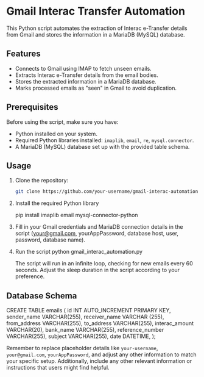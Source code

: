 ﻿# Gmail Interac Transfer Automation

This Python script automates the extraction of Interac e-Transfer details from Gmail and stores the information in a MariaDB (MySQL) database.

## Features

- Connects to Gmail using IMAP to fetch unseen emails.
- Extracts Interac e-Transfer details from the email bodies.
- Stores the extracted information in a MariaDB database.
- Marks processed emails as "seen" in Gmail to avoid duplication.

## Prerequisites

Before using the script, make sure you have:

- Python installed on your system.
- Required Python libraries installed: `imaplib`, `email`, `re`, `mysql.connector`.
- A MariaDB (MySQL) database set up with the provided table schema.

## Usage

1. Clone the repository:

   ```bash
   git clone https://github.com/your-username/gmail-interac-automation.git
   ```

2. Install the required Python library

   pip install imaplib email mysql-connector-python

3. Fill in your Gmail credentials and MariaDB connection details in the script (your@gmail.com, yourAppPassword, database host, user, password, database name).

4. Run the script
   python gmail_interac_automation.py

   The script will run in an infinite loop, checking for new emails every 60 seconds. Adjust the sleep duration in the script according to your preference.

## Database Schema

CREATE TABLE emails (
    id INT AUTO_INCREMENT PRIMARY KEY,
    sender_name VARCHAR(255),
    receiver_name VARCHAR (255),  
    from_address VARCHAR(255),
    to_address VARCHAR(255),
    interac_amount VARCHAR(20),
    bank_name VARCHAR(255),
    reference_number VARCHAR(255),
    subject VARCHAR(255),
    date DATETIME,
);

Remember to replace placeholder details like `your-username`, `your@gmail.com`, `yourAppPassword`, and adjust any other information to match your specific setup. Additionally, include any other relevant information or instructions that users might find helpful.
